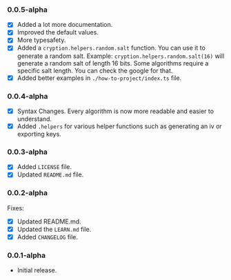 ### 0.0.5-alpha

- [x] Added a lot more documentation.
- [x] Improved the default values.
- [x] More typesafety.
- [x] Added a `cryption.helpers.random.salt` function. You can use it to generate a random salt. Example: `cryption.helpers.random.salt(16)` will generate a random salt of length 16 bits. Some algorithms require a specific salt length. You can check the google for that.
- [x] Added better examples in `./how-to-project/index.ts` file.

### 0.0.4-alpha

- [x] Syntax Changes. Every algorithm is now more readable and easier to understand.
- [x] Added `.helpers` for various helper functions such as generating an iv or exporting keys. 

### 0.0.3-alpha

- [x] Added `LICENSE` file.
- [x] Updated `README.md` file.

### 0.0.2-alpha
Fixes:
- [x] Updated README.md.
- [x] Updated the `LEARN.md` file.
- [x] Added `CHANGELOG` file.
 
### 0.0.1-alpha
- Initial release.
